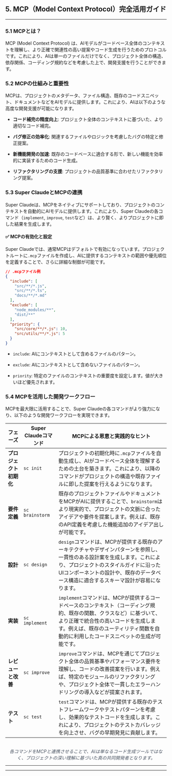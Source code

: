 ## **5. MCP（Model Context Protocol）完全活用ガイド**

---

### 5.1 MCPとは？

MCP (Model Context Protocol) は、AIモデルがコードベース全体のコンテキストを理解し、より正確で関連性の高い提案やコード生成を行うためのプロトコルです。これにより、AIは単一のファイルだけでなく、プロジェクト全体の構造、依存関係、コーディング規約などを考慮した上で、開発支援を行うことができます。

### 5.2 MCPの仕組みと重要性

MCPは、プロジェクトのメタデータ、ファイル構造、既存のコードスニペット、ドキュメントなどをAIモデルに提供します。これにより、AIは以下のような高度な開発支援が可能になります。

- **コード補完の精度向上**: プロジェクト全体のコンテキストに基づいた、より適切なコード補完。

- **バグ修正の効率化**: 関連するファイルやロジックを考慮したバグの特定と修正提案。

- **新機能開発の加速**: 既存のコードベースに適合する形で、新しい機能を効率的に実装するためのコード生成。

- **リファクタリングの支援**: プロジェクトの品質基準に合わせたリファクタリング提案。

### 5.3 Super ClaudeとMCPの連携

Super Claudeは、MCPをネイティブにサポートしており、プロジェクトのコンテキストを自動的にAIモデルに提供します。これにより、Super Claudeの各コマンド（`implement`, `improve`, `test`など）は、より賢く、よりプロジェクトに即した結果を生成します。

#### ✅ MCPの有効化と設定

Super Claudeでは、通常MCPはデフォルトで有効になっています。プロジェクトルートに`.mcp`ファイルを作成し、AIに提供するコンテキストの範囲や優先順位を定義することで、さらに詳細な制御が可能です。

```json
// .mcpファイル例
{
  "include": [
    "src/**/*.js",
    "src/**/*.ts",
    "docs/**/*.md"
  ],
  "exclude": [
    "node_modules/**",
    "dist/**"
  ],
  "priority": {
    "src/core/**/*.js": 10,
    "src/utils/**/*.js": 5
  }
}
```

- `include`: AIにコンテキストとして含めるファイルのパターン。

- `exclude`: AIにコンテキストとして含めないファイルのパターン。

- `priority`: 特定のファイルのコンテキストの重要度を設定します。値が大きいほど優先されます。

### 5.4 MCPを活用した開発ワークフロー

MCPを最大限に活用することで、Super Claudeの各コマンドがより強力になり、以下のような開発ワークフローを実現できます。

<div class="mcp-workflow-table">

| フェーズ | Super Claudeコマンド | MCPによる恩恵と実践的なヒント |
| --- | --- | --- |
| **プロジェクト初期化** | `sc init` | プロジェクトの初期化時に`.mcp`ファイルを自動生成し、AIがコードベース全体を理解するための土台を築きます。これにより、以降のコマンドがプロジェクトの構造や既存ファイルに即した提案を行えるようになります。 |
| **要件定義** | `sc brainstorm` | 既存のプロジェクトファイルやドキュメントをMCPがAIに提供することで、`brainstorm`はより現実的で、プロジェクトの文脈に合ったアイデアや要件を提案します。例えば、既存のAPI定義を考慮した機能追加のアイデア出しが可能です。 |
| **設計** | `sc design` | `design`コマンドは、MCPが提供する既存のアーキテクチャやデザインパターンを参照し、一貫性のある設計案を生成します。これにより、プロジェクトのスタイルガイドに沿ったUIコンポーネントの設計や、既存のデータベース構造に適合するスキーマ設計が容易になります。 |
| **実装** | `sc implement` | `implement`コマンドは、MCPが提供するコードベースのコンテキスト（コーディング規約、既存の関数、クラスなど）に基づいて、より正確で統合性の高いコードを生成します。例えば、既存のユーティリティ関数を自動的に利用したコードスニペットの生成が可能です。 |
| **レビューと改善** | `sc improve` | `improve`コマンドは、MCPを通じてプロジェクト全体の品質基準やパフォーマンス要件を理解し、コードの改善提案を行います。例えば、特定のモジュールのリファクタリングや、プロジェクト全体で一貫したエラーハンドリングの導入などが提案されます。 |
| **テスト** | `sc test` | `test`コマンドは、MCPが提供する既存のテストフレームワークやテストパターンを考慮し、効果的なテストコードを生成します。これにより、プロジェクトのテストカバレッジを向上させ、バグの早期発見に貢献します。 |

</div>

<p style="text-align: center; margin-top: 2rem; font-style: italic; color: #4b5563;">各コマンドをMCPと連携させることで、AIは単なるコード生成ツールではなく、プロジェクトの深い理解に基づいた真の共同開発者となります。</p>

---

---

